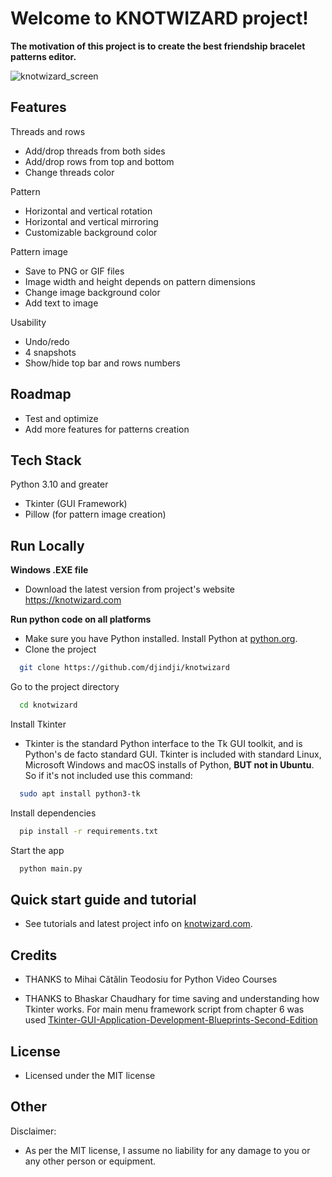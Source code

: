 
# Welcome to KNOTWIZARD project!

**The motivation of this project is to create
the best friendship bracelet patterns editor.**

![knotwizard_screen](https://github.com/djindji/knotwizard/assets/85453169/437e3e2f-4642-4abc-a7d0-fa245af0c24f)


## Features

Threads and rows
- Add/drop threads from both sides
- Add/drop rows from top and bottom
- Change threads color

Pattern
- Horizontal and vertical rotation
- Horizontal and vertical mirroring
- Customizable background color

Pattern image
- Save to PNG or GIF files
- Image width and height depends on pattern dimensions
- Change image background color
- Add text to image

Usability
- Undo/redo 
- 4 snapshots
- Show/hide top bar and rows numbers

## Roadmap

- Test and optimize
- Add more features for patterns creation


## Tech Stack

Python 3.10 and greater
- Tkinter (GUI Framework)
- Pillow (for pattern image creation)


## Run Locally
 **Windows .EXE file**
- Download the latest version from project's website https://knotwizard.com

 **Run python code on all platforms**
- Make sure you have Python installed. Install Python at [python.org](https://www.python.org/).
- Clone the project

```bash
  git clone https://github.com/djindji/knotwizard
```

Go to the project directory

```bash
  cd knotwizard
```

Install Tkinter
- Tkinter is the standard Python interface to the Tk GUI toolkit, 
and is Python's de facto standard GUI. Tkinter is included with standard Linux, Microsoft Windows and 
macOS installs of Python, **BUT not in Ubuntu**. So if it's not included use this command:
```bash
  sudo apt install python3-tk
```
Install dependencies

```bash
  pip install -r requirements.txt
```

Start the app

```bash
  python main.py 
```
## Quick start guide and tutorial

- See tutorials and latest project info on [knotwizard.com](https://knotwizard.com).

## Credits
- THANKS to Mihai Cătălin Teodosiu for Python Video Courses

- THANKS to Bhaskar Chaudhary for time saving and understanding how Tkinter works.
For main menu framework script from chapter 6 was used
[Tkinter-GUI-Application-Development-Blueprints-Second-Edition](https://github.com/PacktPublishing/Tkinter-GUI-Application-Development-Blueprints-Second-Edition/tree/master/Chapter%2006)


## License

- Licensed under the MIT license

## Other

Disclaimer:
- As per the MIT license, I assume no liability for any damage to you or any other person or equipment.






